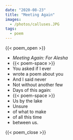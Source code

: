 ```yaml
---
date: "2020-08-23"
title: "Meeting Again"
images:
  - /photos/calluses.JPG
tags:
  - poem
---
```


{{< poem_open >}}
* *Meeting Again: For Alesha*
* {{< poem-space >}}
* You asked if I ever
* wrote a poem about you
* And I said never
* Not without another few
* Days of this again:
* {{< poem-space >}}
* Us by the lake
* Unsure
* of what to make
* of all this time
* between us.

{{< poem_close >}}